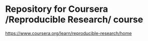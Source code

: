 # Repository for Coursera /Reproducible Research/ course

https://www.coursera.org/learn/reproducible-research/home
